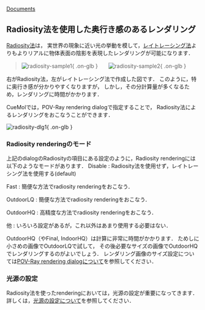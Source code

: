 [Documents](../../Documents)

## Radiosity法を使用した奥行き感のあるレンダリング
[Radiosity法](http://ja.wikipedia.org/wiki/%E3%83%A9%E3%82%B8%E3%82%AA%E3%82%B7%E3%83%86%E3%82%A3)は，
実世界の現象に近い光の挙動を模して，[レイトレーシング法](http://ja.wikipedia.org/wiki/%E3%83%AC%E3%82%A4%E3%83%88%E3%83%AC%E3%83%BC%E3%82%B7%E3%83%B3%E3%82%B0)よりもよりリアルに物体表面の陰影を表現したレンダリングが可能になります．


>![radiosity-sample1](../../assets/images/cuemol2/Radiosity/radiosity-sample1.png){ .on-glb }　　![radiosity-sample2](../../assets/images/cuemol2/Radiosity/radiosity-sample2.png){ .on-glb }

右がRadiosity法，左がレイトレーシング法で作成した図です．
このように，特に奥行き感が分かりやすくなりますが，
しかし，その分計算量が多くなるため，レンダリングに時間がかかります．

CueMolでは，POV-Ray rendering dialogで指定することで，
Radiosity法によるレンダリングをおこなうことができます．


![radiosity-dlg1](../../assets/images/cuemol2/Radiosity/radiosity-dlg1.png){ .on-glb }


### Radiosity renderingのモード
上記のdialogのRadiosityの項目にある設定のように，Radiosity renderingには以下のようなモードがあります．
Disable
:   Radiosity法を使用せず，レイトレーシング法を使用する(default)

Fast
:   簡便な方法でradiosity renderingをおこなう．

OutdoorLQ
:   簡便な方法でradiosity renderingをおこなう．

OutdoorHQ
:   高精度な方法でradiosity renderingをおこなう．

他
:   いろいろ設定があるが，これ以外はあまり使用する必要はない．



OutdoorHQ（やFinal, IndoorHQ）は計算に非常に時間がかかります．
ためしに小さめの画像でOutdoorLQで試して，
その後必要なサイズの画像でOutdoorHQでレンダリングするのがよいでしょう．
レンダリング画像のサイズ設定については[POV-Ray rendering dialogについて](../../cuemol2/POVRayRenderDialog)を参照してください．

### 光源の設定
Radiosity法を使ったrenderingにおいては，光源の設定が重要になってきます．詳しくは，[光源の設定について](../../cuemol2/POVRayRenderLighting)を参照してください．